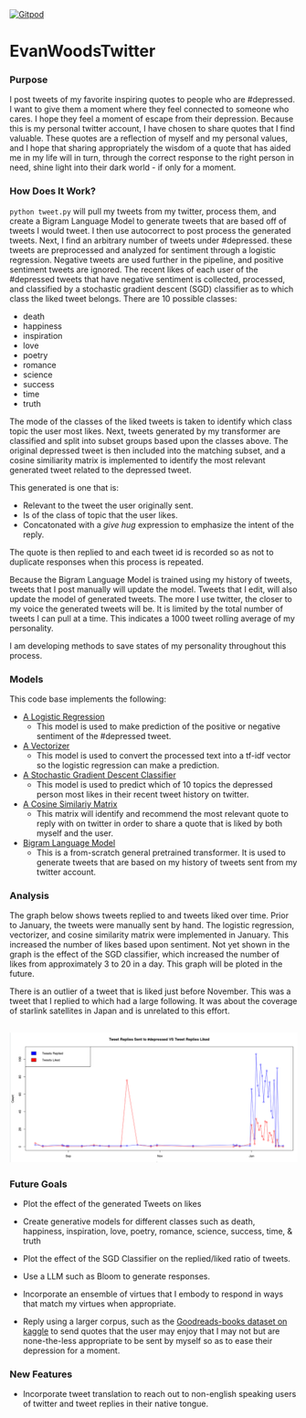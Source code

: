 <a href="https://gitpod.io/#https://github.com/efwoods/EvanWoodsTwitter">
  <img
    src="https://img.shields.io/badge/Contribute%20with-Gitpod-908a85?logo=gitpod"
    alt="Gitpod"
  />
</a>

# EvanWoodsTwitter

 ### Purpose 
 I post tweets of my favorite inspiring quotes to people who are #depressed. I want to give them a moment where they feel connected to someone who cares. I hope they feel a moment of escape from their depression. Because this is my personal twitter account, I have chosen to share quotes that I find valuable. These quotes are a reflection of myself and my personal values, and I hope that sharing appropriately the wisdom of a quote that has aided me in my life will in turn, through the correct response to the right person in need, shine light into their dark world - if only for a moment.
 
  ### How Does It Work?
  `python tweet.py` will pull my tweets from my twitter, process them, and create a Bigram Language Model to generate tweets that are based off of tweets I would tweet. I then use autocorrect to post process the generated tweets. Next, I find an arbitrary number of tweets under #depressed. these tweets are preprocessed and analyzed for sentiment through a logistic regression. Negative tweets are used further in the pipeline, and positive sentiment tweets are ignored. The recent likes of each user of the #depressed tweets that have negative sentiment is collected, processed, and classified by a stochastic gradient descent (SGD) classifier as to which class the liked tweet belongs. There are 10 possible classes:
  - death
  - happiness
  - inspiration
  - love
  - poetry
  - romance
  - science
  - success
  - time
  - truth
  
  The mode of the classes of the liked tweets is taken to identify which class topic the user most likes. Next, tweets generated by my transformer are classified and split into subset groups based upon the classes above. The original depressed tweet is then included into the matching subset, and a cosine similiarity matrix is implemented to identify the most relevant generated tweet related to the depressed tweet. 
  
  This generated is one that is:
  - Relevant to the tweet the user originally sent.
  - Is of the class of topic that the user likes.
  - Concatonated with a *give hug* expression to emphasize the intent of the reply.

  The quote is then replied to and each tweet id is recorded so as not to duplicate responses when this process is repeated.  

  Because the Bigram Language Model is trained using my history of tweets, tweets that I post manually will update the model. Tweets that I edit, will also update the model of generated tweets. The more I use twitter, the closer to my voice the generated tweets will be. It is limited by the total number of tweets I can pull at a time. This indicates a 1000 tweet rolling average of my personality.

  I am developing methods to save states of my personality throughout this process.

 ### Models 
 This code base implements the following:
 - [A Logistic Regression](code/models/Sentiment-LR.pickle)
   - This model is used to make prediction of the positive or negative sentiment of the #depressed tweet.
 - [A Vectorizer](code/models/vectoriser-ngram-(1%2C2).pickle)
   - This model is used to convert the processed text into a tf-idf vector so the logistic regression can make a prediction.
 - [A Stochastic Gradient Descent Classifier](https://en.wikipedia.org/wiki/Stochastic_gradient_descent)
   - This model is used to predict which of 10 topics the depressed person most likes in their recent tweet history on twitter.
 - [A Cosine Similariy Matrix](https://en.wikipedia.org/wiki/Cosine_similarity)
   - This matrix will identify and recommend the most relevant quote to reply with on twitter in order to share a quote that is liked by both myself and the user. 
 - [Bigram Language Model](https://www.youtube.com/watch?v=kCc8FmEb1nY)
   - This is a from-scratch general pretrained transformer. It is used to generate tweets that are based on my history of tweets sent from my twitter account.

### Analysis
The graph below shows tweets replied to and tweets liked over time. Prior to January, the tweets were manually sent by hand. The logistic regression, vectorizer, and cosine similarity matrix were implemented in January. This increased the number of likes based upon sentiment. Not yet shown in the graph is the effect of the SGD classifier, which increased the number of likes from approximately 3 to 20 in a day. This graph will be ploted in the future.   

There is an outlier of a tweet that is liked just before November. This was a tweet that I replied to which had a large following. It was about the coverage of starlink satellites in Japan and is unrelated to this effort. 
## ![](analysis/Tweet_Replies_Sent_VS_Liked.png)

### Future Goals
- Plot the effect of the generated Tweets on likes
- Create generative models for different classes such as death, happiness, inspiration, love, poetry, romance, science, success, time, & truth
- Plot the effect of the SGD Classifier on the replied/liked ratio of tweets.

- Use a LLM such as Bloom to generate responses.
- Incorporate an ensemble of virtues that I embody to respond in ways that match my virtues when appropriate.
- Reply using a larger corpus, such as the [Goodreads-books dataset on kaggle](https://www.kaggle.com/datasets/jealousleopard/goodreadsbooks) to send quotes that the user may enjoy that I may not but are none-the-less appropriate to be sent by myself so as to ease their depression for a moment.  

### New Features
- Incorporate tweet translation to reach out to non-english speaking users of twitter and tweet replies in their native tongue.
